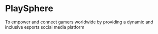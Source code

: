 # PlaySphere
To empower and connect gamers worldwide by providing a dynamic and inclusive esports social media platform
